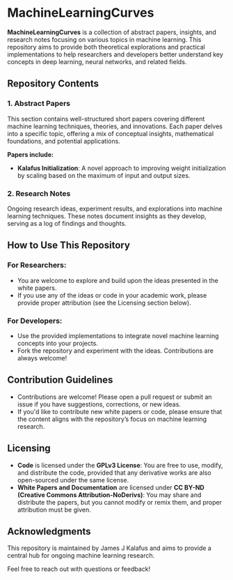 # MachineLearningCurves

**MachineLearningCurves** is a collection of abstract papers, insights, and research notes focusing on various topics in machine learning. This repository aims to provide both theoretical explorations and practical implementations to help researchers and developers better understand key concepts in deep learning, neural networks, and related fields.

## Repository Contents

### 1. **Abstract Papers**
This section contains well-structured short papers covering different machine learning techniques, theories, and innovations. Each paper delves into a specific topic, offering a mix of conceptual insights, mathematical foundations, and potential applications.

**Papers include:**
- **Kalafus Initialization**: A novel approach to improving weight initialization by scaling based on the maximum of input and output sizes.

### 2. **Research Notes**
Ongoing research ideas, experiment results, and explorations into machine learning techniques. These notes document insights as they develop, serving as a log of findings and thoughts.

## How to Use This Repository

### For Researchers:
- You are welcome to explore and build upon the ideas presented in the white papers.
- If you use any of the ideas or code in your academic work, please provide proper attribution (see the Licensing section below).

### For Developers:
- Use the provided implementations to integrate novel machine learning concepts into your projects.
- Fork the repository and experiment with the ideas. Contributions are always welcome!

## Contribution Guidelines
- Contributions are welcome! Please open a pull request or submit an issue if you have suggestions, corrections, or new ideas.
- If you'd like to contribute new white papers or code, please ensure that the content aligns with the repository’s focus on machine learning research.

## Licensing

- **Code** is licensed under the **GPLv3 License**: You are free to use, modify, and distribute the code, provided that any derivative works are also open-sourced under the same license.
- **White Papers and Documentation** are licensed under **CC BY-ND (Creative Commons Attribution-NoDerivs)**: You may share and distribute the papers, but you cannot modify or remix them, and proper attribution must be given.

## Acknowledgments
This repository is maintained by James J Kalafus and aims to provide a central hub for ongoing machine learning research.

Feel free to reach out with questions or feedback!
